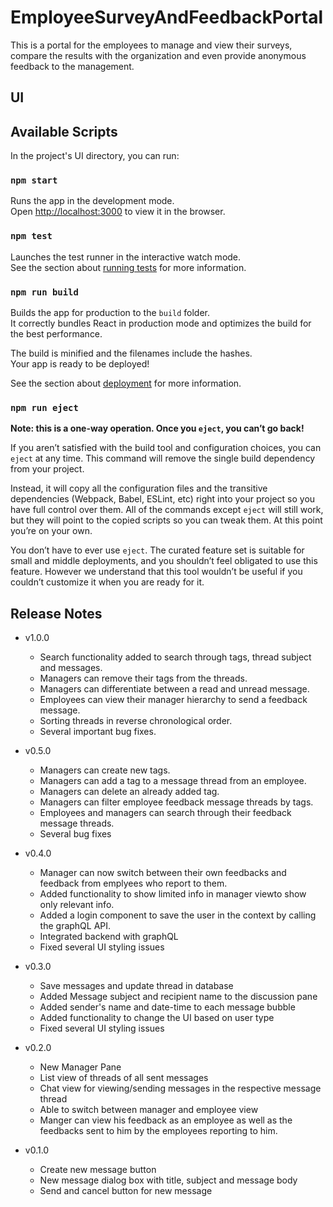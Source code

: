 # EmployeeSurveyAndFeedbackPortal
This is a portal for the employees to manage and view their surveys, compare the results with the organization and even provide anonymous feedback to the management.


## UI

## Available Scripts

In the project's UI directory, you can run:

### `npm start`

Runs the app in the development mode.<br />
Open [http://localhost:3000](http://localhost:3000) to view it in the browser.

### `npm test`

Launches the test runner in the interactive watch mode.<br />
See the section about [running tests](https://facebook.github.io/create-react-app/docs/running-tests) for more information.

### `npm run build`

Builds the app for production to the `build` folder.<br />
It correctly bundles React in production mode and optimizes the build for the best performance.

The build is minified and the filenames include the hashes.<br />
Your app is ready to be deployed!

See the section about [deployment](https://facebook.github.io/create-react-app/docs/deployment) for more information.

### `npm run eject`

**Note: this is a one-way operation. Once you `eject`, you can’t go back!**

If you aren’t satisfied with the build tool and configuration choices, you can `eject` at any time. This command will remove the single build dependency from your project.

Instead, it will copy all the configuration files and the transitive dependencies (Webpack, Babel, ESLint, etc) right into your project so you have full control over them. All of the commands except `eject` will still work, but they will point to the copied scripts so you can tweak them. At this point you’re on your own.

You don’t have to ever use `eject`. The curated feature set is suitable for small and middle deployments, and you shouldn’t feel obligated to use this feature. However we understand that this tool wouldn’t be useful if you couldn’t customize it when you are ready for it.


## Release Notes

- v1.0.0
  - Search functionality added to search through tags, thread subject and messages.
  - Managers can remove their tags from the threads. 
  - Managers can differentiate between a read and unread message. 
  - Employees can view their manager hierarchy to send a feedback message. 
  - Sorting threads in reverse chronological order.
  - Several important bug fixes.

- v0.5.0
  - Managers can create new tags.
  - Managers can add a tag to a message thread from an employee.
  - Managers can delete an already added tag.
  - Managers can filter employee feedback message threads by tags.
  - Employees and managers can search through their feedback message threads.
  - Several bug fixes

- v0.4.0
  - Manager can now switch between their own feedbacks and feedback from emplyees who report to them.
  - Added functionality to show limited info in manager viewto show only relevant info.
  - Added a login component to save the user in the context by calling the graphQL API.
  - Integrated backend with graphQL
  - Fixed several UI styling issues
  
- v0.3.0
  - Save messages and update thread in database
  - Added Message subject and recipient name to the discussion pane
  - Added sender's name and date-time to each message bubble
  - Added functionality to change the UI based on user type
  - Fixed several UI styling issues

- v0.2.0
  - New Manager Pane
  - List view of threads of all sent messages
  - Chat view for viewing/sending messages in the respective message thread
  - Able to switch between manager and employee view
  - Manger can view his feedback as an employee as well as the feedbacks sent to him by the employees reporting to him.
  
- v0.1.0
  - Create new message button
  - New message dialog box with title, subject and message body
  - Send and cancel button for new message
